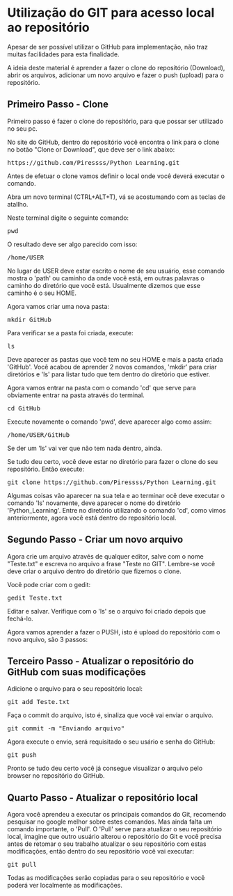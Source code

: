 # Utilização do GIT para acesso local ao repositório

Apesar de ser possível utilizar o GitHub para implementação, não traz muitas facilidades para esta finalidade.

A ideia deste material é aprender a fazer o clone do repositório (Download), abrir os arquivos, adicionar um novo arquivo e fazer o push (upload) para
o repositório.

## Primeiro Passo - Clone

Primeiro passo é fazer o clone do repositório, para que possar ser utilizado no seu pc.

No site do GitHub, dentro do repositório você encontra o link para o clone no botão "Clone or Download", que deve ser o link abaixo:

<pre>
https://github.com/Piressss/Python_Learning.git
</pre>

Antes de efetuar o clone vamos definir o local onde você deverá executar o comando.

Abra um novo terminal (CTRL+ALT+T), vá se acostumando com as teclas de atallho.

Neste terminal digite o seguinte comando:

<pre>
pwd
</pre>

O resultado deve ser algo parecido com isso:

<pre>
/home/USER
</pre>

No lugar de USER deve estar escrito o nome de seu usuário, esse comando mostra o 'path' ou caminho da onde você está, em outras palavras o caminho do
diretório que você está. Usualmente dizemos que esse caminho é o seu HOME.

Agora vamos criar uma nova pasta:

<pre>
mkdir GitHub
</pre>

Para verificar se a pasta foi criada, execute:

<pre>
ls
</pre>

Deve aparecer as pastas que você tem no seu HOME e mais a pasta criada 'GitHub'. Você acabou de aprender 2 novos comandos, 'mkdir' para criar
diretórios e 'ls' para listar tudo que tem dentro do diretório que estiver.

Agora vamos entrar na pasta com o comando 'cd' que serve para obviamente entrar na pasta através do terminal.

<pre>
cd GitHub
</pre>

Execute novamente o comando 'pwd', deve aparecer algo como assim:

<pre>
/home/USER/GitHub
</pre>

Se der um 'ls' vai ver que não tem nada dentro, ainda.

Se tudo deu certo, você deve estar no diretório para fazer o clone do seu repositório. Então execute:

<pre>
git clone https://github.com/Piressss/Python_Learning.git
</pre>

Algumas coisas vão aparecer na sua tela e ao terminar ocê deve executar o comando 'ls' novamente, deve aparecer o nome do diretório 'Python_Learning'. Entre no diretório utilizando o comando 'cd', como vimos anteriormente, agora você está dentro do repositório local.

## Segundo Passo - Criar um novo arquivo

Agora crie um arquivo através de qualquer editor, salve com o nome "Teste.txt" e escreva no arquivo a frase "Teste no GIT". Lembre-se você deve criar o arquivo dentro do diretório que fizemos o clone.

Você pode criar com o gedit:

<pre>
gedit Teste.txt
</pre>

Editar e salvar. Verifique com o 'ls' se o arquivo foi criado depois que fechá-lo.

Agora vamos aprender a fazer o PUSH, isto é upload do repositório com o novo arquivo, são 3 passos:

## Terceiro Passo - Atualizar o repositório do GitHub com suas modificações

Adicione o arquivo para o seu repositório local:

<pre>
git add Teste.txt
</pre>

Faça o commit do arquivo, isto é, sinaliza que você vai enviar o arquivo.

<pre>
git commit -m "Enviando arquivo"
</pre>

Agora execute o envio, será requisitado o seu usário e senha do GitHub:

<pre>
git push
</pre>

Pronto se tudo deu certo você já consegue visualizar o arquivo pelo browser no repositório do GitHub.

## Quarto Passo - Atualizar o repositório local

Agora você aprendeu a executar os principais comandos do Git, recomendo pesquisar no google melhor sobre estes comandos. Mas ainda falta um comando importante, o 'Pull'. O 'Pull' serve para atualizar o seu repositório local, imagine que outro usuário alterou o repositório do Git e você precisa antes de retomar o seu trabalho atualizar o seu repositório com estas modificações, então dentro do seu repositório você vai executar:

<pre>
git pull
</pre>

Todas as modificações serão copiadas para o seu repositório e você poderá ver localmente as modificações.
